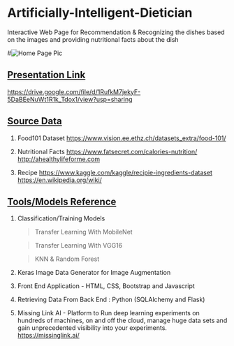 # Artificially-Intelligent-Dietician
Interactive Web Page for Recommendation &amp; Recognizing the dishes based on the images and providing nutritional facts about the dish

#![Home Page Pic](KnowBeforeYouEat.png)

## <ins> Presentation Link </ins>
https://drive.google.com/file/d/1RufkM7jekyF-5DaBEeNuWt1R1k_Tdox1/view?usp=sharing

## <ins> Source Data </ins>

1) Food101 Dataset
https://www.vision.ee.ethz.ch/datasets_extra/food-101/

2) Nutritional Facts 
https://www.fatsecret.com/calories-nutrition/
http://ahealthylifeforme.com

3) Recipe
https://www.kaggle.com/kaggle/recipie-ingredients-dataset
https://en.wikipedia.org/wiki/

## <ins> Tools/Models Reference </ins>

1) Classification/Training Models

   > Transfer Learning With MobileNet 
   
   > Transfer Learning With VGG16
   
   > KNN & Random Forest

2) Keras Image Data Generator for Image Augmentation

3) Front End Application - HTML, CSS, Bootstrap and Javascript

4) Retrieving Data From Back End : Python (SQLAlchemy and Flask)

5) Missing Link AI - Platform to Run deep learning experiments on hundreds of machines, on and off the cloud, manage huge data sets and gain unprecedented visibility into your experiments.
https://missinglink.ai/
